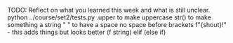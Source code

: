 TODO: Reflect on what you learned this week and what is still unclear.
python ../course/set2/tests.py
.upper to make uppercase
str() to make something a string
" " to have a space
no space before brackets
f"{shout}!" - this adds things but looks better (f string)
elif (else if)
